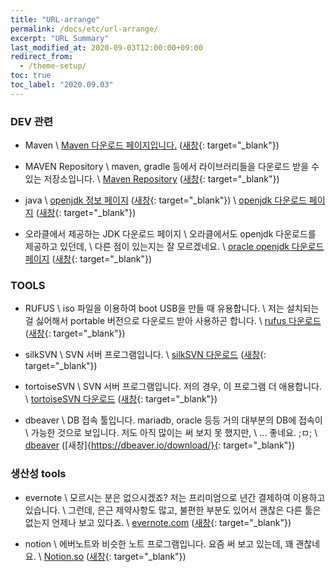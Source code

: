 ```yaml
---
title: "URL-arrange"
permalink: /docs/etc/url-arrange/
excerpt: "URL Summary"
last_modified_at: 2020-09-03T12:00:00+09:00
redirect_from:
  - /theme-setup/
toc: true
toc_label: "2020.09.03"
---
```


### DEV 관련
* Maven \\
    [Maven 다운로드 페이지입니다.](https://maven.apache.org/download.cgi) ([새창](https://maven.apache.org/download.cgi){: target="_blank"})

* MAVEN Repository \\
    maven, gradle 등에서 라이브러리들을 다운로드 받을 수 있는 저장소입니다. \\
    [Maven Repository](https://mvnrepository.com/) ([새창](https://mvnrepository.com/){: target="_blank"})

* java \\
    [openjdk 정보 페이지](https://openjdk.java.net/) ([새창](https://openjdk.java.net/){: target="_blank"}) \\
    [openjdk 다운로드 페이지](https://github.com/ojdkbuild/ojdkbuild/) ([새창](https://github.com/ojdkbuild/ojdkbuild/){: target="_blank"})
    

* 오라클에서 제공하는 JDK 다운로드 페이지 \\
    오라클에서도 openjdk 다운로드를 제공하고 있던데, \\
    다른 점이 있는지는 잘 모르겠네요. \\
    [oracle openjdk 다운로드 페이지](https://jdk.java.net/) ([새창](https://jdk.java.net/){: target="_blank"})

### TOOLS 
* RUFUS \\
    iso 파일을 이용하여 boot USB을 만들 때 유용합니다. \\
    저는 설치되는 걸 싫어해서 portable 버전으로 다운로드 받아 사용하곤 합니다. \\
    [rufus 다운로드](https://rufus.ie/) ([새창](https://rufus.ie/){: target="_blank"})

* silkSVN \\
    SVN 서버 프로그램입니다. \\
    [silkSVN 다운로드](https://sliksvn.com/) ([새창](https://sliksvn.com/){: target="_blank"})
    
* tortoiseSVN \\
    SVN 서버 프로그램입니다. 저의 경우, 이 프로그램 더 애용합니다. \\
    [tortoiseSVN 다운로드](https://tortoisesvn.net/) ([새창](https://tortoisesvn.net/){: target="_blank"})

* dbeaver \\
    DB 접속 툴입니다. mariadb, oracle 등등 거의 대부분의 DB에 접속이 \\
    가능한 것으로 보입니다. 저도 아직 많이는 써 보지 못 했지만, \\
    ... 좋네요. ;ㅁ; \\
    [dbeaver](https://dbeaver.io/download/) ([새창]{https://dbeaver.io/download/}{: target="_blank"})


### 생산성 tools
* evernote \\
    모르시는 분은 없으시겠죠? 저는 프리미엄으로 년간 결제하여 이용하고 있습니다. \\
    그런데, 은근 제약사항도 많고, 불편한 부분도 있어서 괜찮은 다른 툴은 없는지 언제나 보고 있다죠. \\
    [evernote.com](https://evernote.com/) ([새창](https://evernote.com/){: target="_blank"})

* notion \\
    에버노트와 비슷한 노트 프로그램입니다. 요즘 써 보고 있는데, 꽤 괜찮네요. \\
    [Notion.so](https://www.notion.so/) ([새창](https://www.notion.so/){: target="_blank"})

    